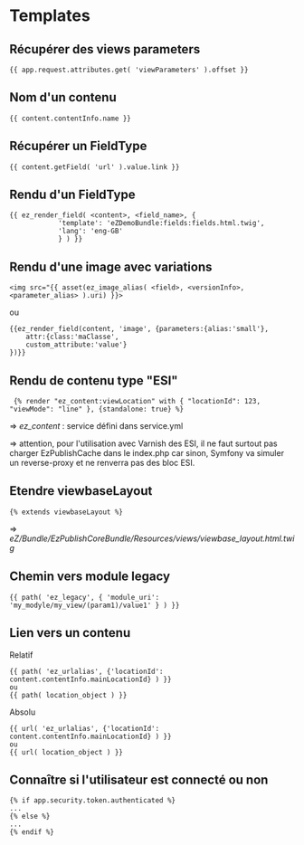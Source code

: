 Templates
=========


Récupérer des views parameters
------------------------------
    {{ app.request.attributes.get( 'viewParameters' ).offset }}

Nom d'un contenu
----------------
    {{ content.contentInfo.name }}

Récupérer un FieldType
----------------------
    {{ content.getField( 'url' ).value.link }}
    
Rendu d'un FieldType
--------------------

    {{ ez_render_field( <content>, <field_name>, { 
                'template': 'eZDemoBundle:fields:fields.html.twig',
                'lang': 'eng-GB' 
                } ) }}

Rendu d'une image avec variations
---------------------------------
    <img src="{{ asset(ez_image_alias( <field>, <versionInfo>, <parameter_alias> ).uri) }}>      
ou   

    {{ez_render_field(content, 'image', {parameters:{alias:'small'},
    	attr:{class:'maClasse',
        custom_attribute:'value'}
    })}}

Rendu de contenu type "ESI"
---------------------------

     {% render "ez_content:viewLocation" with { "locationId": 123, "viewMode": "line" }, {standalone: true} %}

=> *ez_content* : service défini dans service.yml

=> attention, pour l'utilisation avec Varnish des ESI, il ne faut surtout pas charger EzPublishCache dans le index.php car sinon, Symfony va simuler un reverse-proxy et ne renverra pas des bloc ESI. 

Etendre viewbaseLayout
----------------------

    {% extends viewbaseLayout %}

=> *eZ/Bundle/EzPublishCoreBundle/Resources/views/viewbase_layout.html.twig*

Chemin vers module legacy
-------------------------

    {{ path( 'ez_legacy', { 'module_uri': 'my_modyle/my_view/(param1)/value1' } ) }}


Lien vers un contenu
--------------------
Relatif

	{{ path( 'ez_urlalias', {'locationId': content.contentInfo.mainLocationId} ) }}
	ou
	{{ path( location_object ) }}
	
Absolu
	
	{{ url( 'ez_urlalias', {'locationId': content.contentInfo.mainLocationId} ) }}
	ou
	{{ url( location_object ) }}



Connaître si l'utilisateur est connecté ou non
----------------------------------------------
    {% if app.security.token.authenticated %}
    ... 
    {% else %}
    ...
    {% endif %}

